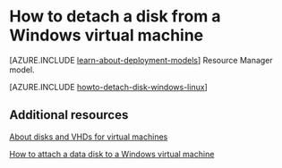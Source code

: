 <properties
	pageTitle="Detach a disk from a Windows VM | Windows Azure"
	description="Learn to detach a disk from a virtual machine in Azure using the classic deployment model."
	services="virtual-machines"
	documentationCenter=""
	authors="cynthn"
	manager="timlt"
	editor=""
	tags="azure-service-management"/>

<tags
	ms.service="virtual-machines"
	ms.date="07/14/2015"
	wacn.date=""/>



# How to detach a disk from a Windows virtual machine

[AZURE.INCLUDE [learn-about-deployment-models](../includes/learn-about-deployment-models-classic-include.md)] Resource Manager model.


[AZURE.INCLUDE [howto-detach-disk-windows-linux](../includes/howto-detach-disk-windows-linux.md)]

## Additional resources

[About disks and VHDs for virtual machines](/documentation/articles/virtual-machines-disks-vhds)

[How to attach a data disk to a Windows virtual machine](/documentation/articles/storage-windows-attach-disk)
